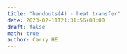 ```yaml
---
title: "handouts(4) - heat transfer"
date: 2023-02-11T21:31:56+08:00
draft: false
math: true
author: Carry HE
---
```


